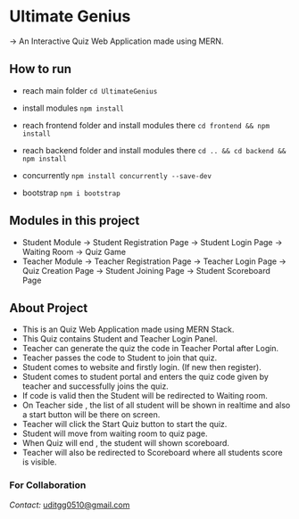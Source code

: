 # Ultimate Genius
-> An Interactive Quiz Web Application made using MERN.

## How to run 

* reach main folder 
`cd UltimateGenius`

* install modules
`npm install`

* reach frontend folder and install modules there
`cd frontend && npm install`

* reach backend folder and install modules there
`cd .. && cd backend && npm install`

* concurrently
`npm install concurrently --save-dev`

* bootstrap
`npm i bootstrap`

## Modules in this project

* Student Module
  -> Student Registration Page
  -> Student Login Page
  -> Waiting Room
  -> Quiz Game
* Teacher Module
  -> Teacher Registration Page
  -> Teacher Login Page
  -> Quiz Creation Page
  -> Student Joining Page
  -> Student Scoreboard Page

## About Project

* This is an Quiz Web Application made using MERN Stack.
* This Quiz contains Student and Teacher Login Panel.
* Teacher can generate the quiz the code in Teacher Portal after Login.
* Teacher passes the code to Student to join that quiz.
* Student comes to website and firstly login.
  (If new then register).
* Student comes to student portal and enters the quiz code given by teacher and successfully joins the quiz.
* If code is valid then the Student will be redirected to Waiting room.
* On Teacher side , the list of all student will be shown in realtime and also a start button will be there on screen.
* Teacher will click the Start Quiz button to start the quiz.
* Student will move from waiting room to quiz page.
* When Quiz will end , the student will shown scoreboard.
* Teacher will also be redirected to Scoreboard where all students score is visible.



### For Collaboration 
*Contact:* <a href="mailto:uditgg0510@gmail.com" target="_blank">uditgg0510@gmail.com</a>
  
  

